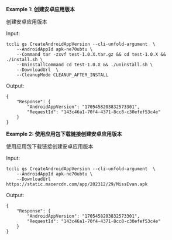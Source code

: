**Example 1: 创建安卓应用版本**

创建安卓应用版本

Input: 

```
tccli gs CreateAndroidAppVersion --cli-unfold-argument  \
    --AndroidAppId apk-ne70ubtu \
    --Command tar -zxvf test-1.0.X.tar.gz && cd test-1.0.X && ./install.sh \
    --UninstallCommand cd test-1.0.X && ./uninstall.sh \
    --DownloadUrl  \
    --CleanupMode CLEANUP_AFTER_INSTALL
```

Output: 
```
{
    "Response": {
        "AndroidAppVersion": "1705458203832573301",
        "RequestId": "143c46a1-70f4-4371-8cc8-c30efef53c4e"
    }
}
```

**Example 2: 使用应用包下载链接创建安卓应用版本**

使用应用包下载链接创建安卓应用版本

Input: 

```
tccli gs CreateAndroidAppVersion --cli-unfold-argument  \
    --AndroidAppId apk-ne70ubtu \
    --DownloadUrl https://static.maoercdn.com/app/202312/29/MissEvan.apk
```

Output: 
```
{
    "Response": {
        "AndroidAppVersion": "1705458203832573301",
        "RequestId": "143c46a1-70f4-4371-8cc8-c30efef53c4e"
    }
}
```

